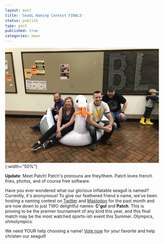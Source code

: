 ```yaml
---
layout: post
title: 'SeaGL Naming Contest FINALS'
status: publish
type: post
published: true
categories: news
---
```


![The inflatable seagull](img/posts/2020_seagull_naming_contest.jpg){:width="50%"}

**Update**: Meet Patch! Patch's pronouns are they/them. Patch loves french fries, photos, and of course free software.

Have you ever wondered what our glorious inflatable seagull is named? Currently, it's anonymous! To
give our feathered friend a name, we've been hosting a naming contest on
[Twitter](https://twitter.com/seagl) and [Mastodon](https://mastodon.social/@seagl) for the past
month and are now down to just TWO delightful names: **C'gul** and **Patch**. This is proving to be the
premier tournament of any kind this year, and this final match may be the most watched sports-ish
event this Summer. Olympics, shmolympics.

We need YOUR help choosing a name! [Vote
now](https://surveyjs.io/published?id=af9d7141-8a70-420c-8303-8de3ebe6e4b9) for your favorite and
help christen our seagull!
